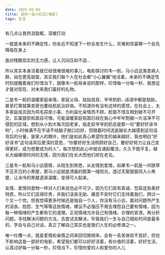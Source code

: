 ```yaml
---
date: 2021-02-02
title: 送你一朵小红花[电影]
tags: 生活
---
```

有几点让我热泪盈眶，深被打动

一就是未来的不确定性，你永远不知道下一秒会发生什么，灾难和惊喜哪一个会先降临在身上

面对残酷现实的无力感，让人沉闷压抑不适...

所以其实本身活着就已经很难很难的事儿，电影探讨的韦一航、马小远这类患病人群，站在更高层面，其实我们每个人在社会都“小心翼翼”地活着，未来的不确定性时刻提醒着我们珍惜当下，就像韦一航母亲说的那样，珍惜每一分每一秒，我想这才是对现在、对未来我们最好的礼物。

  

二是韦一航的温暖家庭亲情，家庭父母、姑姑叔叔、爷爷奶奶...话语中都是鼓励，甚至打算就算卖房也要给航航治好病。不知道你有没有这样的感悟，在社会上，太多家庭成员因为鸡毛蒜皮小事、为利益化亲情而不顾，脸面不惜互相划破不可开交，实属狼狈和面目可憎。可能温暖家庭氛围已经在我心中牢牢割据一片洁净不可侵犯的区域，想到从小到大每次回老家，临走前爷爷奶奶总是那一句“要好好读书哟”，小时候满不在乎话不经脑子脱口应好，但随着时间流逝越长大越感到这句话背后的分量，是家人的期许，他们是如此真心希望你变的越来越好，我也明白“好好读书”这句话背后更深的意思，“你要好好生活照顾好自己，要好好努力让自己变得更好，成为想要成为的人”，每次想到此心中就会涌起暖流，久久不能平复。越长大越痛恨时间的无情，因为我们在长大而他们却在老去。

三是韦一航和马小远感情，从陌生到熟悉，从友情到爱情，如果韦一航是一间狭窄不见天日的小黑屋，那马小远就是清晨的那第一缕阳光，透过天窗狠狠闯入小黑屋，让冰冷的黑屋逐渐温暖，变得可人起来。

友情、爱情同食物一样对人们来说也必不可少，因为它们具有真诚、包容这些美好特质，所以它们显得珍贵，并我们沮丧无助、痛苦不安时它们支持着我们，跨过一个又一个坎。但我觉得更多时候还是独自一个人，你没有马小远，面对问题所产生的沮丧、抱怨、生气等等这些情绪，建议不必强压不用去埋怨自己要有情绪，因为每一种情绪的产生都有它的道理，正视情绪允许自己有情绪，合理的宣泄。再分析问题，寻找解决问题的方法，去尝试去解决，毕竟我们一生与自己相处时间是最多的，学会与自己对话，真正了解自己其实也是我们人生的必修课之一。

  

唯一吐槽一点，就是爱情和亲情之间来回切换频率，会有一丢丢体验不良好，但也不影响这是一部好的电影，希望我们都可以好好活着，有价值的活着，好好生活，认真过好每一分每一秒，珍惜当下，珍惜你爱的人和爱你的人儿